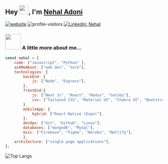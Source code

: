 <!--
**nihaladoni/nihaladoni** is a ✨ _special_ ✨ repository because its `README.md` (this file) appears on your GitHub profile.

Here are some ideas to get you started:

- 🔭 I’m currently working on ...
- 🌱 I’m currently learning ...
- 👯 I’m looking to collaborate on ...
- 🤔 I’m looking for help with ...
- 💬 Ask me about ...
- 📫 How to reach me: ...
- 😄 Pronouns: ...
- ⚡ Fun fact: ...
-->
## Hey <img src="https://github.com/TheDudeThatCode/TheDudeThatCode/blob/master/Assets/Hi.gif" width="29px">, I'm [Nehal Adoni](https://www.linkedin.com/in/nehaladoni/) 

[![website](https://img.shields.io/badge/Website-46a2f1.svg?&style=flat-square&logo=Google-Chrome&logoColor=white&link=https://nihaladoni.ml/)](https://nihaladoni.ml/)
![profile-visitors](https://komarev.com/ghpvc/?username=nihaladoni)
[![Linkedin: Nehal](https://img.shields.io/badge/-Nehal-blue?style=flat-square&logo=Linkedin&logoColor=white&link=https://www.linkedin.com/in/nehaladoni/)](https://www.linkedin.com/in/nehaladoni/)

### <img src="https://media.giphy.com/media/VgCDAzcKvsR6OM0uWg/giphy.gif" width="50"> A little more about me...  

```javascript
const nehal = {
    code: ["Javascript", "Python" ],
    askMeAbout: ["web dev", "tech"],
    technologies: {
        backEnd: {
            js: ["Node", "Express"],
        },
        frontEnd:{
            js: ["Next Js", "React", "Redux", "Gatsby"],
            css: ["Tailwind CSS", "Material UI", "Chakra UI", "Bootstrap"],
        },
        mobileApp: {
            hybrid: ["React Native (Expo)"],
        },
        devOps: ["Git", "Github", "Linux"],
        databases: ["mongodb", "MySql"],
        misc: ["Firebase", "Figma", "Heroku", "Netlify"],
        },
    architecture: ["single page applications"],
};
```


![Top Langs](https://github-readme-stats.vercel.app/api/top-langs/?username=nihaladoni&layout=compact&theme=radical)
